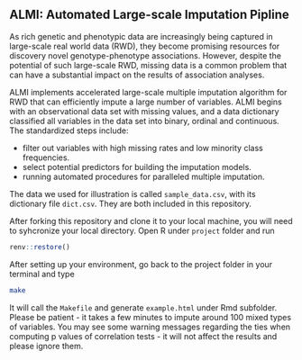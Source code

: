 ## ALMI: Automated Large-scale Imputation Pipline



As rich genetic and phenotypic data are increasingly being captured in large-scale real world data (RWD), they become promising resources for discovery novel genotype-phenotype associations. However, despite the potential of such large-scale RWD, missing data is a common problem that can have a substantial impact on the results of association analyses.

ALMI implements accelerated large-scale multiple imputation algorithm for RWD that can efficiently impute a large number of variables. ALMI begins with an observational data set with missing values, and a data dictionary classified all variables in the data set into binary, ordinal and continuous. The standardized steps include:

* filter out variables with high missing rates and low minority class frequencies.
* select potential predictors for building the imputation models.
* running automated procedures for paralleled multiple imputation.


The data we used for illustration is called `sample_data.csv`, with its dictionary file `dict.csv`. They are both included in this repository.


 After forking this repository and clone it to your local machine, you will need to syhcronize your local directory. Open R under `project` folder and run

```R
renv::restore()
```

After setting up your environment, go back to the project folder in your terminal and type

```bash
make
```

It will call the `Makefile` and generate `example.html` under Rmd subfolder. Please be patient - it takes a few minutes to impute around 100 mixed types of variables. You may see some warning messages regarding the ties when computing p values of correlation tests - it will not affect the results and please ignore them.



